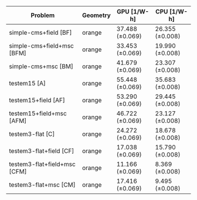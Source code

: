 | Problem                      | Geometry |     GPU [1/W-h] |     CPU [1/W-h] |
| ---------------------------- | -------- | --------------- | --------------- |
| simple-cms+field [BF]        | orange   | 37.488 (±0.069) | 26.355 (±0.008) |
| simple-cms+field+msc [BFM]   | orange   | 33.453 (±0.069) | 19.990 (±0.008) |
| simple-cms+msc [BM]          | orange   | 41.679 (±0.069) | 23.307 (±0.008) |
| testem15 [A]                 | orange   | 55.448 (±0.069) | 35.683 (±0.008) |
| testem15+field [AF]          | orange   | 53.290 (±0.069) | 29.445 (±0.008) |
| testem15+field+msc [AFM]     | orange   | 46.722 (±0.069) | 23.127 (±0.008) |
| testem3-flat [C]             | orange   | 24.272 (±0.069) | 18.678 (±0.008) |
| testem3-flat+field [CF]      | orange   | 17.038 (±0.069) | 15.790 (±0.008) |
| testem3-flat+field+msc [CFM] | orange   | 11.166 (±0.069) |  8.369 (±0.008) |
| testem3-flat+msc [CM]        | orange   | 17.416 (±0.069) |  9.495 (±0.008) |
